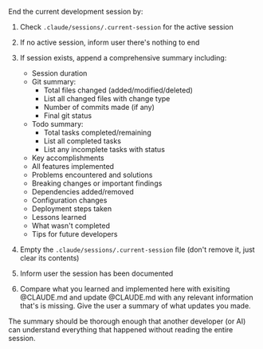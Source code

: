 End the current development session by:

1. Check `.claude/sessions/.current-session` for the active session
2. If no active session, inform user there's nothing to end
3. If session exists, append a comprehensive summary including:
   - Session duration
   - Git summary:
     * Total files changed (added/modified/deleted)
     * List all changed files with change type
     * Number of commits made (if any)
     * Final git status
   - Todo summary:
     * Total tasks completed/remaining
     * List all completed tasks
     * List any incomplete tasks with status
   - Key accomplishments
   - All features implemented
   - Problems encountered and solutions
   - Breaking changes or important findings
   - Dependencies added/removed
   - Configuration changes
   - Deployment steps taken
   - Lessons learned
   - What wasn't completed
   - Tips for future developers

4. Empty the `.claude/sessions/.current-session` file (don't remove it, just clear its contents)
5. Inform user the session has been documented
6. Compare what you learned and implemented here with exisiting @CLAUDE.md and update @CLAUDE.md with any relevant information that's is missing. Give the user a summary of what updates you made.

The summary should be thorough enough that another developer (or AI) can understand everything that happened without reading the entire session.
